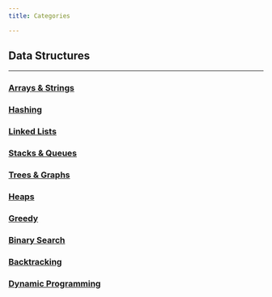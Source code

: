 ```yaml
---
title: Categories

---
```


## Data Structures
---
### [Arrays & Strings]()
### [Hashing]()
### [Linked Lists]()
### [Stacks & Queues]()
### [Trees & Graphs]()
### [Heaps]()
### [Greedy]()
### [Binary Search]()
### [Backtracking]()
### [Dynamic Programming]()


